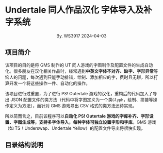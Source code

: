 # Undertale 同人作品汉化 字体导入及补字系统
<center>
    By. WS3917  2024-04-03
</center>

## 项目简介

该项目的目的是将 GMS 制作的 UT 同人游戏的字图制作及配置文件的生成自动化。很多朋友在汉化相关作品时，经常遇到**中英文字体不对齐、缺字、字形异常**等恼人的问题，每次遇到只能手动排错，绘制、添加相应的字，费时且无聊，所以打算开发一个将这些操作一件、自动化的操作。

该项目进行过重置，为了进行 PS! Outertale 游戏的汉化，重构后的代码加入了导出 JSON 配置文件的类方法（代码中将字图定义为一个类`Glyph`，绘制、拼接等操作定义为方法），而针对 GMS 游戏导出 CSV 格式的类方法还待实现。

所以简而言之，目前该程序可以**自动化 PS! Outertale 游戏的字库补齐、字形设置、字图生成等，支持多字体导入，每种字体可独立设置字形和字库**。GMS 游戏（如 TS！Underswap、Undertale Yellow）的配置文件导出将很快实现。

## 目录结构说明

